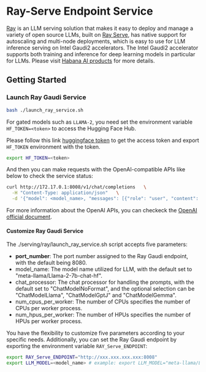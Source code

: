 # Ray-Serve Endpoint Service

[Ray](https://docs.ray.io/en/latest/serve/index.html) is an LLM serving solution that makes it easy to deploy and manage a variety of open source LLMs, built on [Ray Serve](https://docs.ray.io/en/latest/serve/index.html), has native support for autoscaling and multi-node deployments, which is easy to use for LLM inference serving on Intel Gaudi2 accelerators. The Intel Gaudi2 accelerator supports both training and inference for deep learning models in particular for LLMs. Please visit [Habana AI products](<(https://habana.ai/products)>) for more details.

## Getting Started

### Launch Ray Gaudi Service

```bash
bash ./launch_ray_service.sh
```

For gated models such as `LLAMA-2`, you need set the environment variable `HF_TOKEN=<token>` to access the Hugging Face Hub.

Please follow this link [huggingface token](https://huggingface.co/docs/hub/security-tokens) to get the access token and export `HF_TOKEN` environment with the token.

```bash
export HF_TOKEN=<token>
```

And then you can make requests with the OpenAI-compatible APIs like below to check the service status:

```bash
curl http://172.17.0.1:8008/v1/chat/completions   \
  -H "Content-Type: application/json"   \
  -d '{"model": <model_name>, "messages": [{"role": "user", "content": "How are you?"}], "max_tokens": 32 }'
```

For more information about the OpenAI APIs, you can checkeck the [OpenAI official document](https://platform.openai.com/docs/api-reference/).

#### Customize Ray Gaudi Service

The ./serving/ray/launch_ray_service.sh script accepts five parameters:

- **port_number**: The port number assigned to the Ray Gaudi endpoint, with the default being 8080.
- model_name: The model name utilized for LLM, with the default set to "meta-llama/Llama-2-7b-chat-hf".
- chat_processor: The chat processor for handling the prompts, with the default set to "ChatModelNoFormat", and the optional selection can be "ChatModelLlama", "ChatModelGptJ" and "ChatModelGemma".
- num_cpus_per_worker: The number of CPUs specifies the number of CPUs per worker process.
- num_hpus_per_worker: The number of HPUs specifies the number of HPUs per worker process.

You have the flexibility to customize five parameters according to your specific needs. Additionally, you can set the Ray Gaudi endpoint by exporting the environment variable `RAY_Serve_ENDPOINT`:

```bash
export RAY_Serve_ENDPOINT="http://xxx.xxx.xxx.xxx:8008"
export LLM_MODEL=<model_name> # example: export LLM_MODEL="meta-llama/Llama-2-7b-chat-hf"
```
